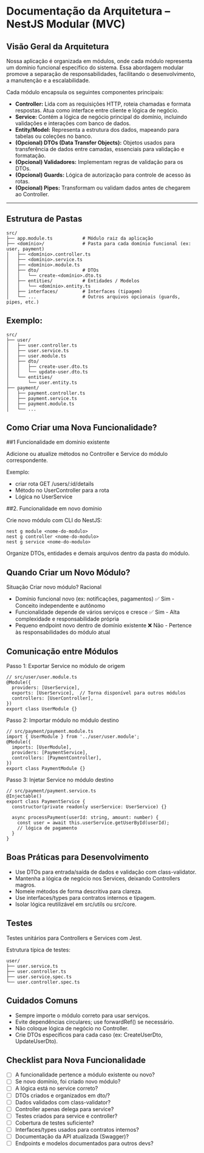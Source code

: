 # Documentação da Arquitetura – NestJS Modular (MVC)

## Visão Geral da Arquitetura

Nossa aplicação é organizada em módulos, onde cada módulo representa um domínio funcional específico do sistema. Essa abordagem modular promove a separação de responsabilidades, facilitando o desenvolvimento, a manutenção e a escalabilidade.

Cada módulo encapsula os seguintes componentes principais:

- **Controller:** Lida com as requisições HTTP, roteia chamadas e formata respostas. Atua como interface entre cliente e lógica de negócio.
- **Service:** Contém a lógica de negócio principal do domínio, incluindo validações e interações com banco de dados.
- **Entity/Model:** Representa a estrutura dos dados, mapeando para tabelas ou coleções no banco.
- **(Opcional) DTOs (Data Transfer Objects):** Objetos usados para transferência de dados entre camadas, essenciais para validação e formatação.
- **(Opcional) Validadores:** Implementam regras de validação para os DTOs.
- **(Opcional) Guards:** Lógica de autorização para controle de acesso às rotas.
- **(Opcional) Pipes:** Transformam ou validam dados antes de chegarem ao Controller.

---

## Estrutura de Pastas

```plaintext
src/
├── app.module.ts           # Módulo raiz da aplicação
├── <domínio>/              # Pasta para cada domínio funcional (ex: user, payment)
│   ├── <domínio>.controller.ts
│   ├── <domínio>.service.ts
│   ├── <domínio>.module.ts
│   ├── dto/                # DTOs
│   │   └── create-<domínio>.dto.ts
│   ├── entities/           # Entidades / Modelos
│   │   └── <domínio>.entity.ts
│   ├── interfaces/         # Interfaces (tipagem)
│   └── ...                 # Outros arquivos opcionais (guards, pipes, etc.)
```

## Exemplo:

```
src/
├── user/
│   ├── user.controller.ts
│   ├── user.service.ts
│   ├── user.module.ts
│   ├── dto/
│   │   ├── create-user.dto.ts
│   │   └── update-user.dto.ts
│   └── entities/
│       └── user.entity.ts
├── payment/
│   ├── payment.controller.ts
│   ├── payment.service.ts
│   ├── payment.module.ts
│   └── ...
```


## Como Criar uma Nova Funcionalidade?

##1 Funcionalidade em domínio existente

Adicione ou atualize métodos no Controller e Service do módulo correspondente.

Exemplo: 
  - criar rota GET /users/:id/details
  - Método no UserController para a rota
  - Lógica no UserService

##2. Funcionalidade em novo domínio

Crie novo módulo com CLI do NestJS:

```
nest g module <nome-do-modulo>
nest g controller <nome-do-modulo>
nest g service <nome-do-modulo>
```
Organize DTOs, entidades e demais arquivos dentro da pasta do módulo.

## Quando Criar um Novo Módulo?
Situação	Criar novo módulo?	Racional
- Domínio funcional novo (ex: notificações, pagamentos)	✅ Sim - 	Conceito independente e autônomo
- Funcionalidade depende de vários serviços e cresce	✅ Sim	- Alta complexidade e responsabilidade própria
- Pequeno endpoint novo dentro de domínio existente	❌ Não	- Pertence às responsabilidades do módulo atual

## Comunicação entre Módulos
Passo 1: Exportar Service no módulo de origem

```
// src/user/user.module.ts
@Module({
  providers: [UserService],
  exports: [UserService],  // Torna disponível para outros módulos
  controllers: [UserController],
})
export class UserModule {}
```
Passo 2: Importar módulo no módulo destino

```
// src/payment/payment.module.ts
import { UserModule } from '../user/user.module';
@Module({
  imports: [UserModule],
  providers: [PaymentService],
  controllers: [PaymentController],
})
export class PaymentModule {}
```
Passo 3: Injetar Service no módulo destino

```
// src/payment/payment.service.ts
@Injectable()
export class PaymentService {
  constructor(private readonly userService: UserService) {}

  async processPayment(userId: string, amount: number) {
    const user = await this.userService.getUserById(userId);
    // lógica de pagamento
  }
}
```

## Boas Práticas para Desenvolvimento

- Use DTOs para entrada/saída de dados e validação com class-validator.
- Mantenha a lógica de negócio nos Services, deixando Controllers magros.
- Nomeie métodos de forma descritiva para clareza.
- Use interfaces/types para contratos internos e tipagem.
- Isolar lógica reutilizável em src/utils ou src/core.

## Testes
Testes unitários para Controllers e Services com Jest.

Estrutura típica de testes:
```
user/
├── user.service.ts
├── user.controller.ts
├── user.service.spec.ts
└── user.controller.spec.ts
```

##  Cuidados Comuns
- Sempre importe o módulo correto para usar serviços.
- Evite dependências circulares; use forwardRef() se necessário.
- Não coloque lógica de negócio no Controller.
- Crie DTOs específicos para cada caso (ex: CreateUserDto, UpdateUserDto).

## Checklist para Nova Funcionalidade
 
- [ ] A funcionalidade pertence a módulo existente ou novo?
- [ ] Se novo domínio, foi criado novo módulo?
- [ ] A lógica está no service correto?
- [ ] DTOs criados e organizados em dto/?
- [ ] Dados validados com class-validator?
- [ ] Controller apenas delega para service?
- [ ] Testes criados para service e controller?
- [ ] Cobertura de testes suficiente?
- [ ] Interfaces/types usados para contratos internos?
- [ ] Documentação da API atualizada (Swagger)?
- [ ] Endpoints e modelos documentados para outros devs?
